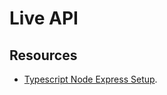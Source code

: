 # Live API

## Resources

- [Typescript Node Express Setup](https://ultimatecourses.com/blog/setup-typescript-nodejs-express).
